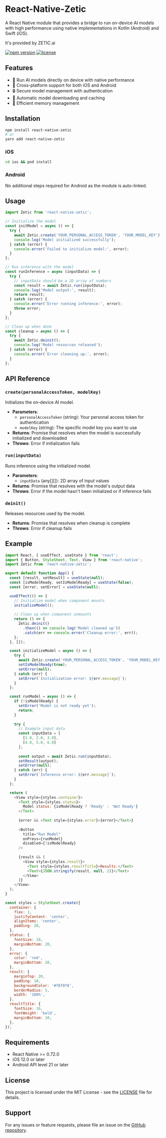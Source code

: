# React-Native-Zetic

A React Native module that provides a bridge to run on-device AI models with high performance using native implementations in Kotlin (Android) and Swift (iOS).

It's provided by ZETIC.ai

[![npm version](https://img.shields.io/npm/v/react-native-zetic.svg)](https://www.npmjs.com/package/react-native-zetic)
[![license](https://img.shields.io/github/license/zetic-ai/react-native-zetic.svg)](LICENSE)

## Features

- 🚀 Run AI models directly on device with native performance
- 📱 Cross-platform support for both iOS and Android
- 🔒 Secure model management with authentication
- 💾 Automatic model downloading and caching
- 🔋 Efficient memory management

## Installation

```sh
npm install react-native-zetic
# or
yarn add react-native-zetic
```

### iOS

```sh
cd ios && pod install
```

### Android

No additional steps required for Android as the module is auto-linked.

## Usage

```javascript
import Zetic from 'react-native-zetic';

// Initialize the model
const initModel = async () => {
  try {
    await Zetic.create('YOUR_PERSONAL_ACCESS_TOKEN', 'YOUR_MODEL_KEY');
    console.log('Model initialized successfully');
  } catch (error) {
    console.error('Failed to initialize model:', error);
  }
};

// Run inference with the model
const runInference = async (inputData) => {
  try {
    // inputData should be a 2D array of numbers
    const result = await Zetic.run(inputData);
    console.log('Model output:', result);
    return result;
  } catch (error) {
    console.error('Error running inference:', error);
    throw error;
  }
};

// Clean up when done
const cleanup = async () => {
  try {
    await Zetic.deinit();
    console.log('Model resources released');
  } catch (error) {
    console.error('Error cleaning up:', error);
  }
};
```

## API Reference

### `create(personalAccessToken, modelKey)`

Initializes the on-device AI model.

- **Parameters**:
  - `personalAccessToken` (string): Your personal access token for authentication
  - `modelKey` (string): The specific model key you want to use
- **Returns**: Promise that resolves when the model is successfully initialized and downloaded
- **Throws**: Error if initialization fails

### `run(inputData)`

Runs inference using the initialized model.

- **Parameters**:
  - `inputData` (any[][]): 2D array of input values
- **Returns**: Promise that resolves with the model's output data
- **Throws**: Error if the model hasn't been initialized or if inference fails

### `deinit()`

Releases resources used by the model.

- **Returns**: Promise that resolves when cleanup is complete
- **Throws**: Error if cleanup fails

## Example

```javascript
import React, { useEffect, useState } from 'react';
import { Button, StyleSheet, Text, View } from 'react-native';
import Zetic from 'react-native-zetic';

export default function App() {
  const [result, setResult] = useState(null);
  const [isModelReady, setIsModelReady] = useState(false);
  const [error, setError] = useState(null);

  useEffect(() => {
    // Initialize model when component mounts
    initializeModel();
    
    // Clean up when component unmounts
    return () => {
      Zetic.deinit()
        .then(() => console.log('Model cleaned up'))
        .catch(err => console.error('Cleanup error:', err));
    };
  }, []);

  const initializeModel = async () => {
    try {
      await Zetic.create('YOUR_PERSONAL_ACCESS_TOKEN', 'YOUR_MODEL_KEY');
      setIsModelReady(true);
      setError(null);
    } catch (err) {
      setError(`Initialization error: ${err.message}`);
    }
  };

  const runModel = async () => {
    if (!isModelReady) {
      setError('Model is not ready yet');
      return;
    }
    
    try {
      // Example input data
      const inputData = [
        [1.0, 2.0, 3.0],
        [4.0, 5.0, 6.0]
      ];
      
      const output = await Zetic.run(inputData);
      setResult(output);
      setError(null);
    } catch (err) {
      setError(`Inference error: ${err.message}`);
    }
  };

  return (
    <View style={styles.container}>
      <Text style={styles.status}>
        Model status: {isModelReady ? 'Ready' : 'Not Ready'}
      </Text>
      
      {error && <Text style={styles.error}>{error}</Text>}
      
      <Button
        title="Run Model"
        onPress={runModel}
        disabled={!isModelReady}
      />
      
      {result && (
        <View style={styles.result}>
          <Text style={styles.resultTitle}>Results:</Text>
          <Text>{JSON.stringify(result, null, 2)}</Text>
        </View>
      )}
    </View>
  );
}

const styles = StyleSheet.create({
  container: {
    flex: 1,
    justifyContent: 'center',
    alignItems: 'center',
    padding: 20,
  },
  status: {
    fontSize: 18,
    marginBottom: 20,
  },
  error: {
    color: 'red',
    marginBottom: 20,
  },
  result: {
    marginTop: 20,
    padding: 10,
    backgroundColor: '#f0f0f0',
    borderRadius: 5,
    width: '100%',
  },
  resultTitle: {
    fontSize: 16,
    fontWeight: 'bold',
    marginBottom: 10,
  },
});
```

## Requirements

- React Native >= 0.72.0
- iOS 12.0 or later
- Android API level 21 or later

## License

This project is licensed under the MIT License - see the [LICENSE](LICENSE) file for details.

## Support

For any issues or feature requests, please file an issue on the [GitHub repository](https://github.com/zetic-ai/react-native-zetic/issues).
